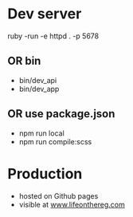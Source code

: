 # Dev server
ruby -run -e httpd . -p 5678

## OR bin
* bin/dev_api
* bin/dev_app

## OR use package.json
* npm run local
* npm run compile:scss

# Production
* hosted on Github pages
* visible at www.lifeonthereg.com
